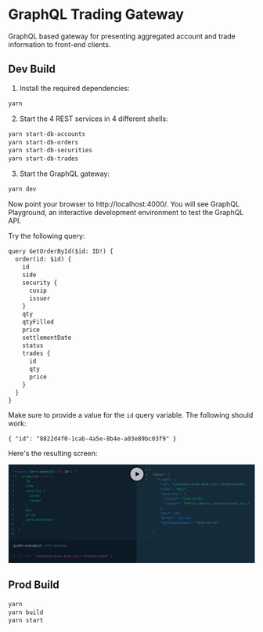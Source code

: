 # GraphQL Trading Gateway

GraphQL based gateway for presenting aggregated account and trade information to
front-end clients.

## Dev Build

1. Install the required dependencies:

```bash
yarn
```

2. Start the 4 REST services in 4 different shells:

```bash
yarn start-db-accounts
yarn start-db-orders
yarn start-db-securities
yarn start-db-trades
```

3. Start the GraphQL gateway:

```bash
yarn dev
```

Now point your browser to http://localhost:4000/. You will see GraphQL
Playground, an interactive development environment to test the GraphQL API.

Try the following query:

```
query GetOrderById($id: ID!) {
  order(id: $id) {
    id
    side
    security {
      cusip
      issuer
    }
    qty
    qtyFilled
    price
    settlementDate
    status
    trades {
      id
      qty
      price
    }
  }
}

```

Make sure to provide a value for the `id` query variable. The following should
work:

```
{ "id": "8822d4f0-1cab-4a5e-8b4e-a03e89bc03f9" }
```

Here's the resulting screen:

![GetOrderById Query](../assets/get-trade-by-id-query.png)

## Prod Build

```bash
yarn
yarn build
yarn start
```
